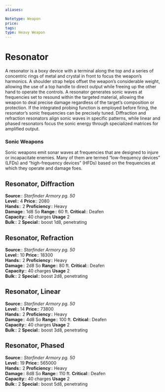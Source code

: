 ```yaml
---
aliases: 

Notetype: Weapon
price: 
tags: 
type: Heavy Weapon
---
```


# Resonator

A resonator is a boxy device with a terminal along the top and a series of concentric rings of metal and crystal in front to focus the weapon’s harmonics. A shoulder strap helps offset the weapon’s considerable weight, allowing the use of a top handle to direct output while freeing up the other hand to operate the controls. A resonator generates sonic waves at frequencies set to resound within the targeted material, allowing the weapon to deal precise damage regardless of the target’s composition or protection. If the integrated probing function is employed before firing, the resonator’s sonic frequencies can be precisely tuned. Diffraction and refraction resonators align sonic waves in specific patterns, while linear and phased resonators focus the sonic energy through specialized matrices for amplified output.

### Sonic Weapons

Sonic weapons emit sonar waves at frequencies that are designed to injure or incapacitate enemies. Many of them are termed “low-frequency devices” (LFDs) and “high-frequency devices” (HFDs) based on the frequencies at which they operate and damage foes.  

## Resonator, Diffraction

**Source**:: _Starfinder Armory pg. 50_  
**Level**:: 4
**Price**:: 2080  
**Hands**:: 2
**Proficiency**:: Heavy  
**Damage**:: 1d8 So 
**Range**:: 60 ft.
**Critical**:: Deafen  
**Capacity**:: 40 charges 
**Usage** 2  
**Bulk**:: 2
**Special**:: boost 1d8, penetrating

## Resonator, Refraction

**Source**:: _Starfinder Armory pg. 50_  
**Level**:: 10
**Price**:: 18300  
**Hands**:: 2
**Proficiency**:: Heavy  
**Damage**:: 2d8 So 
**Range**:: 80 ft.
**Critical**:: Deafen  
**Capacity**:: 40 charges 
**Usage** 2  
**Bulk**:: 2
**Special**:: boost 2d8, penetrating

## Resonator, Linear

**Source**:: _Starfinder Armory pg. 50_  
**Level**:: 14
**Price**:: 73800  
**Hands**:: 2
**Proficiency**:: Heavy  
**Damage**:: 4d8 So 
**Range**:: 100 ft.
**Critical**:: Deafen  
**Capacity**:: 40 charges 
**Usage** 2  
**Bulk**:: 2
**Special**:: boost 3d8, penetrating

## Resonator, Phased

**Source**:: _Starfinder Armory pg. 50_  
**Level**:: 19
**Price**:: 565000  
**Hands**:: 2
**Proficiency**:: Heavy  
**Damage**:: 8d8 So 
**Range**:: 110 ft.
**Critical**:: Deafen  
**Capacity**:: 40 charges 
**Usage** 2  
**Bulk**:: 2
**Special**:: boost 5d8, penetrating
